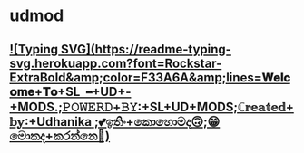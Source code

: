 # udmod
 ## [![Typing SVG](https://readme-typing-svg.herokuapp.com?font=Rockstar-ExtraBold&amp;color=F33A6A&amp;lines=𝐖𝐞𝐥𝐜𝐨𝐦𝐞+𝐓𝐨+SL╺+UD+-+MODS.;𝙿𝙾𝚆𝙴𝚁𝙳+𝙱𝚈:+SL+UD+MODS;ℂ𝕣𝕖𝕒𝕥𝕖𝕕+𝕓𝕪:+Udhanika ;💕ඉතිං+කොහොමද🙃;😁මොකද+කරන්නෙ🌹)](https://git.io/typing-svg)
